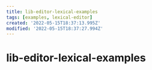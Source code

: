 ```yaml
---
title: lib-editor-lexical-examples
tags: [examples, lexical-editor]
created: '2022-05-15T18:37:13.995Z'
modified: '2022-05-15T18:37:27.994Z'
---
```


# lib-editor-lexical-examples


